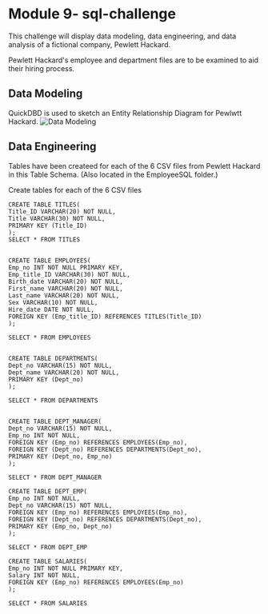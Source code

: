 # Module 9- sql-challenge
This challenge will display data modeling, data engineering, and data analysis of a fictional company, Pewlett Hackard.

Pewlett Hackard's employee and department files are to be examined to aid their hiring process. 

## Data Modeling 
QuickDBD is used to sketch an Entity Relationship Diagram for Pewlwtt Hackard.
![Data Modeling ](https://user-images.githubusercontent.com/121995835/228045206-e0fa6b98-1c31-425c-9127-f1cf99c88e9b.png)

## Data Engineering 
Tables have been createed for each of the 6 CSV files from Pewlett Hackard in this Table Schema. (Also located in the EmployeeSQL folder.)

Create tables for each of the 6 CSV files 

	CREATE TABLE TITLES(
	Title_ID VARCHAR(20) NOT NULL,
	Title VARCHAR(30) NOT NULL,
	PRIMARY KEY (Title_ID)
	);
	SELECT * FROM TITLES


	CREATE TABLE EMPLOYEES(
	Emp_no INT NOT NULL PRIMARY KEY,
	Emp_title_ID VARCHAR(30) NOT NULL,
	Birth_date VARCHAR(20) NOT NULL,
	First_name VARCHAR(20) NOT NULL,
	Last_name VARCHAR(20) NOT NULL,
	Sex VARCHAR(10) NOT NULL, 
	Hire_date DATE NOT NULL,
	FOREIGN KEY (Emp_title_ID) REFERENCES TITLES(Title_ID)
	);

	SELECT * FROM EMPLOYEES


	CREATE TABLE DEPARTMENTS(
	Dept_no VARCHAR(15) NOT NULL,
	Dept_name VARCHAR(20) NOT NULL,
	PRIMARY KEY (Dept_no)
	);

	SELECT * FROM DEPARTMENTS


	CREATE TABLE DEPT_MANAGER(
	Dept_no VARCHAR(15) NOT NULL,
	Emp_no INT NOT NULL,
	FOREIGN KEY (Emp_no) REFERENCES EMPLOYEES(Emp_no),
	FOREIGN KEY (Dept_no) REFERENCES DEPARTMENTS(Dept_no),
	PRIMARY KEY (Dept_no, Emp_no)
	);

	SELECT * FROM DEPT_MANAGER

	CREATE TABLE DEPT_EMP(
	Emp_no INT NOT NULL,
	Dept_no VARCHAR(15) NOT NULL,
	FOREIGN KEY (Emp_no) REFERENCES EMPLOYEES(Emp_no),
	FOREIGN KEY (Dept_no) REFERENCES DEPARTMENTS(Dept_no),
	PRIMARY KEY (Emp_no, Dept_no)
	);

	SELECT * FROM DEPT_EMP

	CREATE TABLE SALARIES(
	Emp_no INT NOT NULL PRIMARY KEY,
	Salary INT NOT NULL,
	FOREIGN KEY (Emp_no) REFERENCES EMPLOYEES(Emp_no)
	);

	SELECT * FROM SALARIES

